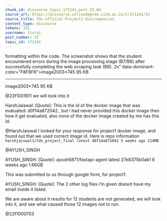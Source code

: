 ```yaml
---
chunk_id: discourse_topic_171141_post_33_04
source_url: https://discourse.onlinedegree.iitm.ac.in/t/171141/33
source_title: Tds-official-Project1-discrepencies
content_type: discourse
tokens: 322
username: Jivraj
post_number: 33
topic_id: 171141
---
```


 formatting within the code. The screenshot shows that the student encountered errors during the image processing stage (B7/B8) after successfully completing the web scraping task (B6). 2x" data-dominant-color="F8F8F8">image2003×745 95 KB

---

image2003×745 95 KB

@23f1001611 we will look into it

HarshJaiswal:
[Quote]: 
This is the id of the docker image that was evaluated: d0f14a872042 , but i had never provided this docker image then how it get evaluated, also none of the docker image created by me has this id.

@HarshJaiswal I looked for your response for project1 docker image, and found out that we used correct image id. Here is repo information `harshjaiswal1/tds_project_final latest d0f14a872042 5 weeks ago 214MB `

@AYUSH_SINGH

AYUSH_SINGH:
[Quote]: 
ayush6871/fastapi-agent latest 27e8375b0ab1 6 weeks ago 1.66GB

This was submitted to us through google form, for project1.

AYUSH_SINGH:
[Quote]: 
The 2 other log files i’m given doesnt have my email inside it listed.

We are aware about it results for 12 students are not generated, we will look into it, and see what caused those 12 images not to run.

@22f1000703
